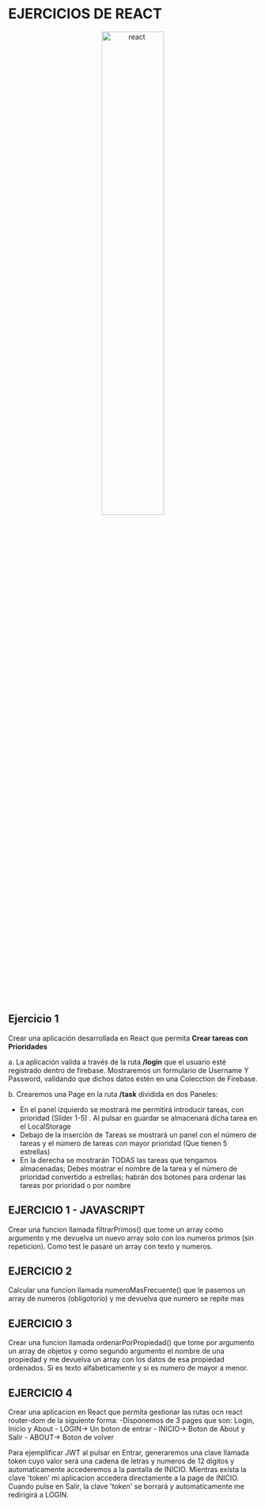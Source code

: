 # EJERCICIOS DE REACT

<center><img src="https://cdn2.hubspot.net/hubfs/2829524/h_react.jpg" width="50%" alt="react"/></center>

## Ejercicio 1

Crear una aplicación desarrollada en React que permita **Crear tareas con Prioridades**

a. La aplicación valida a través de la ruta **/login** que el usuario esté registrado dentro de firebase. Mostraremos un formulario de Username Y Password, validando que dichos datos estén en una Colecction de Firebase.

b. Crearemos una Page en la ruta **/task** dividida en dos Paneles:

- En el panel izquierdo se mostrará me permitirá introducir tareas, con prioridad (Slider 1-5) . Al pulsar en guardar se almacenará dicha tarea en el LocalStorage
- Debajo de la inserción de Tareas se mostrará un panel con el número de tareas y el número de tareas con mayor prioridad (Que tienen 5 estrellas)
- En la derecha se mostrarán TODAS las tareas que tengamos almacenadas; Debes mostrar el nombre de la tarea y el número de prioridad convertido a estrellas; habrán dos botones para ordenar las tareas por prioridad o por nombre


## EJERCICIO 1 - JAVASCRIPT

Crear una funcion llamada filtrarPrimos() que tome un array como argumento y me devuelva un nuevo array solo con los numeros primos (sin repeticion). Como test le pasaré un array con texto y numeros.

## EJERCICIO 2

Calcular una funcion llamada numeroMasFrecuente() que le pasemos un array de numeros (obligotorio) y me devuelva que numero se repite mas

## EJERCICIO 3

Crear una funcion llamada ordenarPorPropiedad() que tome por argumento un array de objetos y como segundo argumento el nombre de una propiedad y me devuelva un array con los datos de esa propiedad ordenados. Si es texto alfabeticamente y si es numero de mayor a menor.

## EJERCICIO 4



Crear una aplicacion en React que permita gestionar las rutas ocn react router-dom de la siguiente forma:
    -Disponemos de 3 pages que son: Login, Inicio y About
    - LOGIN-> Un boton de entrar
    - INICIO-> Boton de About y Salir
    - ABOUT-> Boton de volver

Para ejemplificar JWT al pulsar en Entrar, generaremos una clave llamada token cuyo valor será una cadena de letras y numeros de 12 digitos y automaticamente accederemos a la pantalla de INICIO. Mientras exista la clave 'token' mi aplicacion accedera directamente a la page de INICIO.
Cuando pulse en Salir, la clave 'token' se borrará y automaticamente me redirigirá a LOGIN.
